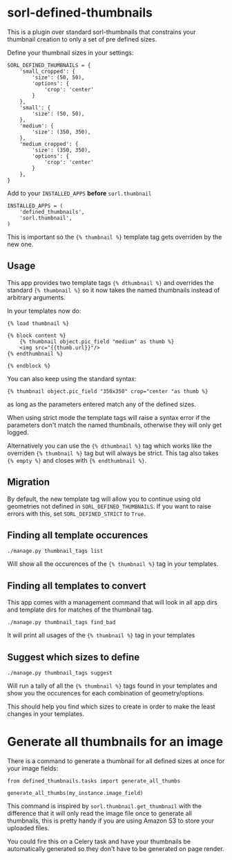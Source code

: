 sorl-defined-thumbnails
=======================

This is a plugin over standard sorl-thumbnails that constrains your thumbnail creation to only a set of pre defined sizes.

Define your thumbnail sizes in your settings:

    SORL_DEFINED_THUMBNAILS = {
        'small_cropped': {
            'size': (50, 50),
            'options': {
                'crop': 'center'
            }
        },
        'small': {
            'size': (50, 50),
        },
        'medium': {
            'size': (350, 350),
        },
        'medium_cropped': {
            'size': (350, 350),
            'options': {
                'crop': 'center'
            }
        },
    }


Add to your `INSTALLED_APPS` **before** `sorl.thumbnail`

    INSTALLED_APPS = (
        'defined_thumbnails',
        'sorl.thumbnail',
    )

This is important so the `{% thumbnail %}` template tag gets overriden by the new one.

Usage
-----

This app provides two template tags `{% dthumbnail %}` and overrides the standard `{% thumbnail %}` so it now takes the named thumbnails instead of arbitrary arguments.

In your templates now do:

    {% load thumbnail %}

    {% block content %}
        {% thumbnail object.pic_field "medium" as thumb %}
        <img src="{{thumb.url}}"/>
    {% endthumbnail %}

    {% endblock %}

You can also keep using the standard syntax:

    {% thumbnail object.pic_field "350x350" crop="center "as thumb %}

as long as the parameters entered match any of the defined sizes.

When using strict mode the template tags will raise a syntax error if the parameters don't match the named thumbnails, otherwise they will only get logged.

Alternatively you can use the `{% dthumbnail %}` tag which works like the overriden `{% thumbnail %}` tag but will always be strict. This tag also takes `{% empty %}` and closes with `{% endthumbnail %}`.

Migration
---------

By default, the new template tag will allow you to continue using old geometries not defined in `SORL_DEFINED_THUMBNAILS`.
If you want to raise errors with this, set `SORL_DEFINED_STRICT` to `True`.

Finding all template occurences
-------------------------------

    ./manage.py thumbnail_tags list

Will show all the occurences of the `{% thumbnail %}` tag in your templates.


Finding all templates to convert
--------------------------------

This app comes with a management command that will look in all app dirs and template dirs for matches of the thumbnail tag.

    ./manage.py thumbnail_tags find_bad

It will print all usages of the `{% thumbnail %}` tag in your templates


Suggest which sizes to define
-----------------------------

    ./manage.py thumbnail_tags suggest

Will run a tally of all the `{% thumbnail %}` tags found in your templates and show you the occurences for each combination of geometry/options.

This should help you find which sizes to create in order to make the least changes in your templates.


Generate all thumbnails for an image
====================================

There is a command to generate a thumbnail for all defined sizes at once for your image fields:

    from defined_thumbnails.tasks import generate_all_thumbs

    generate_all_thumbs(my_instance.image_field)

This command is inspired by `sorl.thumbnail.get_thumbnail` with the difference that it will only read the image file once to generate all thumbnails, this is pretty handy if you are using Amazon S3 to store your uploaded files.

You could fire this on a Celery task and have your thumbnails be automatically generated so they don't have to be generated on page render.
